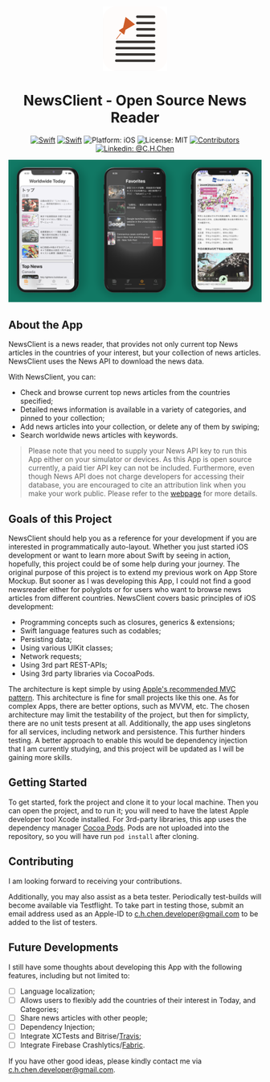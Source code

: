 <p align="center">
<img src="Resources/appIconRounded54px.png" alt="NewsClient for iOS" height="128" width="128">
</p>

<h1 align="center">NewsClient - Open Source News Reader</h1>

<p align="center">
<a href="https://developer.apple.com/swift/"><img src="https://img.shields.io/badge/Swift-5-orange.svg?style=flat" alt="Swift"/></a>
<a href="https://newsapi.org/"><img src="https://img.shields.io/badge/Powered by-NewsAPI.org-blueviolet.svg?style=flat" alt="Swift"/></a>
<img src="https://img.shields.io/badge/Platform-iOS%2013.0+-lightgrey.svg" alt="Platform: iOS">
<img src="https://img.shields.io/github/license/erikmartens/NearbyWeather.svg?style=flat" alt="License: MIT">
<a href="https://github.com/ChihHaoChen/NewsClient/graphs/contributors"><img src="https://img.shields.io/github/contributors/ChihHaoChen/NewsClient.svg?style=flat" alt="Contributors"></a>
<a href="https://www.linkedin.com/in/chih-hao-chen-13583369/"><img src="https://img.shields.io/badge/Linkedin-@C.H.Chen-blue.svg" alt="Linkedin: @C.H.Chen"/></a>
</p>


<p align="center">
<img src="Resources/Screenshot.png" alt="NewsClient Screenshots">
</p>

## About the App
NewsClient is a news reader, that provides not only current top News articles in the countries of your interest, but your collection of news articles. NewsClient uses the News API to download the news data. 

With NewsClient, you can:
- Check and browse current top news articles from the countries specified;
- Detailed news information is available in a variety of categories, and pinned to your collection;
- Add news articles into your collection, or delete any of them by swiping;
- Search worldwide news articles with keywords.

> Please note that you need to supply your News API key to run this App either on your simulator or devices. As this App is open source currently, a paid tier API key can not be included. Furthermore, even though News API does not charge developers for accessing their database, you are encouraged to cite an attribution link when you make your work public. Please refer to the [webpage](https://newsapi.org/pricing) for more details.


## Goals of this Project
NewsClient should help you as a reference for your development if you are interested in programmatically auto-layout. Whether you just started iOS development or want to learn more about Swift by seeing in action, hopefully, this project could be of some help during your journey. The original purpose of this project is to extend my previous work on App Store Mockup. But sooner as I was developing this App, I could not find a good newsreader either for polyglots or for users who want to browse news articles from different countries. NewsClient covers basic principles of iOS development:

- Programming concepts such as closures, generics & extensions;
- Swift language features such as codables;
- Persisting data;
- Using various UIKit classes;
- Network requests;
- Using 3rd part REST-APIs;
- Using 3rd party libraries via CocoaPods.

The architecture is kept simple by using [Apple's recommended MVC pattern](https://developer.apple.com/library/content/documentation/General/Conceptual/DevPedia-CocoaCore/MVC.html). This architecture is fine for small projects like this one. As for complex Apps, there are better options, such as MVVM, etc. The chosen architecture may limit the testability of the project, but then for simplicty, there are no unit tests present at all. Additionally, the app uses singletons for all services, including network and persistence. This further hinders testing. A better approach to enable this would be dependency injection that I am currently studying, and this project will be updated as I will be gaining more skills.

## Getting Started
To get started, fork the project and clone it to your local machine. Then you can open the project, and to run it; you will need to have the latest Apple developer tool Xcode installed. For 3rd-party libraries, this app uses the dependency manager [Cocoa Pods](https://cocoapods.org). Pods are not uploaded into the repository, so you will have run `pod install` after cloning. 

## Contributing

I am looking forward to receiving your contributions. 

Additionally, you may also assist as a beta tester. Periodically test-builds will become available via Testflight. To take part in testing those, submit an email address used as an Apple-ID to [c.h.chen.developer@gmail.com](mailto:c.h.chen.developer@gmail.com) to be added to the list of testers.

## Future Developments
I still have some thoughts about developing this App with the following features, including but not limited to:
* [ ] Language localization;
* [ ] Allows users to flexibly add the countries of their interest in Today, and Categories;
* [ ] Share news articles with other people;
* [ ] Dependency Injection;
* [ ] Integrate XCTests and Bitrise/[Travis](https://travis-ci.org);
* [ ] Integrate Firebase Crashlytics/[Fabric](https://get.fabric.io).

If you have other good ideas, please kindly contact me via [c.h.chen.developer@gmail.com](mailto:c.h.chen.developer@gmail.com).
